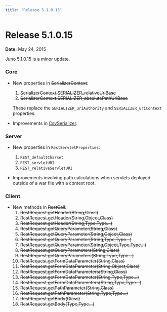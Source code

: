 ```yaml
---
title: "Release 5.1.0.15"
---
```


# Release 5.1.0.15

**Date:** May 24, 2015

Juno 5.1.0.15 is a minor update.

### Core

- New properties in ~~SerializerContext~~:
  1. ~~SerializerContext.SERIALIZER_relativeUriBase~~
  2. ~~SerializerContext.SERIALIZER_absolutePathUriBase~~

  These replace the `SERIALIZER_uriAuthority` and `SERIALIZER_uriContext` properties.

- Improvements in [CsvSerializer](API_DOCS/org/apache/juneau/csv/CsvSerializer.html).

### Server

- New properties in `RestServletProperties`:
  1. `REST_defaultCharset`
  2. `REST_servletURI`
  3. `REST_relativeServletURI`

- Improvements involving path calculations when servlets deployed outside of a war file with a context root.

### Client

- New methods in ~~RestCall~~:
  1. ~~RestRequest.getHeader(String,Class)~~
  2. ~~RestRequest.getHeader(String,Object,Class)~~
  3. ~~RestRequest.getHeader(String,Type,Type...)~~
  4. ~~RestRequest.getQueryParameter(String,Class)~~
  5. ~~RestRequest.getQueryParameter(String,Object,Class)~~
  6. ~~RestRequest.getQueryParameter(String,Type,Type...)~~
  7. ~~RestRequest.getQueryParameter(String,Object,Type,Type...)~~
  8. ~~RestRequest.getQueryParameters(String,Class)~~
  9. ~~RestRequest.getQueryParameters(String,Type,Type...)~~
  10. ~~RestRequest.getFormDataParameter(String,Class)~~
  11. ~~RestRequest.getFormDataParameter(String,Object,Class)~~
  12. ~~RestRequest.getFormDataParameters(String,Class)~~
  13. ~~RestRequest.getFormDataParameter(String,Type,Type...)~~
  14. ~~RestRequest.getFormDataParameters(String,Type,Type...)~~
  15. ~~RestRequest.getPathParameter(String,Class)~~
  16. ~~RestRequest.getPathParameter(String,Type,Type...)~~
  17. ~~RestRequest.getBody(Class)~~
  18. ~~RestRequest.getBody(Type,Type...)~~